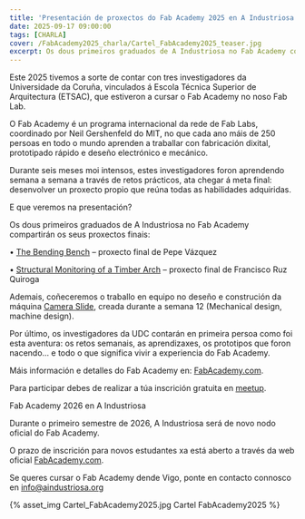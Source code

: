 ```yaml
---
title: 'Presentación de proxectos do Fab Academy 2025 en A Industriosa'
date: 2025-09-17 09:00:00
tags: [CHARLA]
cover: /FabAcademy2025_charla/Cartel_FabAcademy2025_teaser.jpg
excerpt: Os dous primeiros graduados de A Industriosa no Fab Academy compartirán a súa experiencia e os seus proxectos connosco.
---
```


Este 2025 tivemos a sorte de contar con tres investigadores da Universidade da Coruña, vinculados á Escola Técnica Superior de Arquitectura (ETSAC), que estiveron a cursar o Fab Academy no noso Fab Lab.

O Fab Academy é un programa internacional da rede de Fab Labs, coordinado por Neil Gershenfeld do MIT, no que cada ano máis de 250 persoas en todo o mundo aprenden a traballar con fabricación dixital, prototipado rápido e deseño electrónico e mecánico.

Durante seis meses moi intensos, estes investigadores foron aprendendo semana a semana a través de retos prácticos, ata chegar á meta final: desenvolver un proxecto propio que reúna todas as habilidades adquiridas.

E que veremos na presentación?

Os dous primeiros graduados de A Industriosa no Fab Academy compartirán os seus proxectos finais:
		
•  [The Bending Bench](https://fabacademy.org/2025/labs/aindustriosa/students/pepe-vazquez/docs/finalproject/) – proxecto final de Pepe Vázquez 

•  [Structural Monitoring of a Timber Arch](https://fabacademy.org/2025/labs/aindustriosa/students/francisco-ruz/docs/finalassignment/) – proxecto final de Francisco Ruz Quiroga

Ademais, coñeceremos o traballo en equipo no deseño e construción da máquina [Camera Slide](https://fabacademy.org/2025/labs/aindustriosa/week12.html), creada durante a semana 12 (Mechanical design, machine design).

Por último, os investigadores da UDC contarán en primeira persoa como foi esta aventura: os retos semanais, as aprendizaxes, os prototipos que foron nacendo… e todo o que significa vivir a experiencia do Fab Academy.

Máis información e detalles do Fab Academy en: [FabAcademy.com](https://fabacademy.org/).

Para participar debes de realizar a túa inscrición gratuita en [meetup](https://www.meetup.com/es/aindustriosa/events/311091910/).

Fab Academy 2026 en A Industriosa

Durante o primeiro semestre de 2026, A Industriosa será de novo nodo oficial do Fab Academy.

O prazo de inscrición para novos estudantes xa está aberto a través da web oficial [FabAcademy.com](https://fabacademy.org/).

Se queres cursar o Fab Academy dende Vigo, ponte en contacto connosco en [info@aindustriosa.org](mailto:info@aindustriosa.org)


{% asset_img Cartel_FabAcademy2025.jpg Cartel FabAcademy2025 %} 
